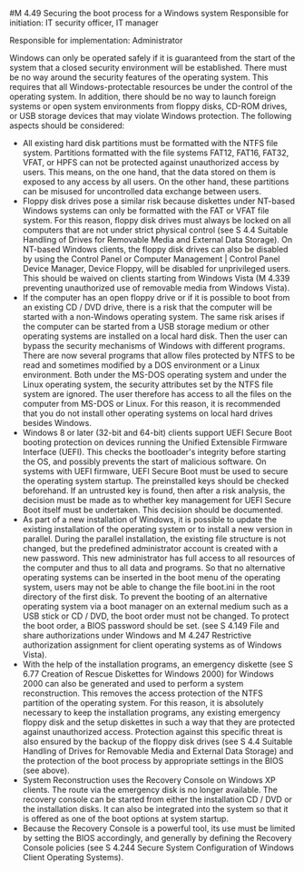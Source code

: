 #M 4.49 Securing the boot process for a Windows system
Responsible for initiation: IT security officer, IT manager

Responsible for implementation: Administrator

Windows can only be operated safely if it is guaranteed from the start of the system that a closed security environment will be established. There must be no way around the security features of the operating system. This requires that all Windows-protectable resources be under the control of the operating system. In addition, there should be no way to launch foreign systems or open system environments from floppy disks, CD-ROM drives, or USB storage devices that may violate Windows protection. The following aspects should be considered:

* All existing hard disk partitions must be formatted with the NTFS file system. Partitions formatted with the file systems FAT12, FAT16, FAT32, VFAT, or HPFS can not be protected against unauthorized access by users. This means, on the one hand, that the data stored on them is exposed to any access by all users. On the other hand, these partitions can be misused for uncontrolled data exchange between users.
* Floppy disk drives pose a similar risk because diskettes under NT-based Windows systems can only be formatted with the FAT or VFAT file system. For this reason, floppy disk drives must always be locked on all computers that are not under strict physical control (see S 4.4 Suitable Handling of Drives for Removable Media and External Data Storage). On NT-based Windows clients, the floppy disk drives can also be disabled by using the Control Panel or Computer Management | Control Panel Device Manager, Device Floppy, will be disabled for unprivileged users. This should be waived on clients starting from Windows Vista (M 4.339 preventing unauthorized use of removable media from Windows Vista).
* If the computer has an open floppy drive or if it is possible to boot from an existing CD / DVD drive, there is a risk that the computer will be started with a non-Windows operating system. The same risk arises if the computer can be started from a USB storage medium or other operating systems are installed on a local hard disk. Then the user can bypass the security mechanisms of Windows with different programs. There are now several programs that allow files protected by NTFS to be read and sometimes modified by a DOS environment or a Linux environment. Both under the MS-DOS operating system and under the Linux operating system, the security attributes set by the NTFS file system are ignored. The user therefore has access to all the files on the computer from MS-DOS or Linux. For this reason, it is recommended that you do not install other operating systems on local hard drives besides Windows.
* Windows 8 or later (32-bit and 64-bit) clients support UEFI Secure Boot booting protection on devices running the Unified Extensible Firmware Interface (UEFI). This checks the bootloader's integrity before starting the OS, and possibly prevents the start of malicious software. On systems with UEFI firmware, UEFI Secure Boot must be used to secure the operating system startup. The preinstalled keys should be checked beforehand. If an untrusted key is found, then after a risk analysis, the decision must be made as to whether key management for UEFI Secure Boot itself must be undertaken. This decision should be documented.
* As part of a new installation of Windows, it is possible to update the existing installation of the operating system or to install a new version in parallel. During the parallel installation, the existing file structure is not changed, but the predefined administrator account is created with a new password. This new administrator has full access to all resources of the computer and thus to all data and programs. So that no alternative operating systems can be inserted in the boot menu of the operating system, users may not be able to change the file boot.ini in the root directory of the first disk. To prevent the booting of an alternative operating system via a boot manager on an external medium such as a USB stick or CD / DVD, the boot order must not be changed. To protect the boot order, a BIOS password should be set. (see S 4.149 File and share authorizations under Windows and M 4.247 Restrictive authorization assignment for client operating systems as of Windows Vista).
* With the help of the installation programs, an emergency diskette (see S 6.77 Creation of Rescue Diskettes for Windows 2000) for Windows 2000 can also be generated and used to perform a system reconstruction. This removes the access protection of the NTFS partition of the operating system. For this reason, it is absolutely necessary to keep the installation programs, any existing emergency floppy disk and the setup diskettes in such a way that they are protected against unauthorized access. Protection against this specific threat is also ensured by the backup of the floppy disk drives (see S 4.4 Suitable Handling of Drives for Removable Media and External Data Storage) and the protection of the boot process by appropriate settings in the BIOS (see above).
* System Reconstruction uses the Recovery Console on Windows XP clients. The route via the emergency disk is no longer available. The recovery console can be started from either the installation CD / DVD or the installation disks. It can also be integrated into the system so that it is offered as one of the boot options at system startup.
* Because the Recovery Console is a powerful tool, its use must be limited by setting the BIOS accordingly, and generally by defining the Recovery Console policies (see S 4.244 Secure System Configuration of Windows Client Operating Systems).




